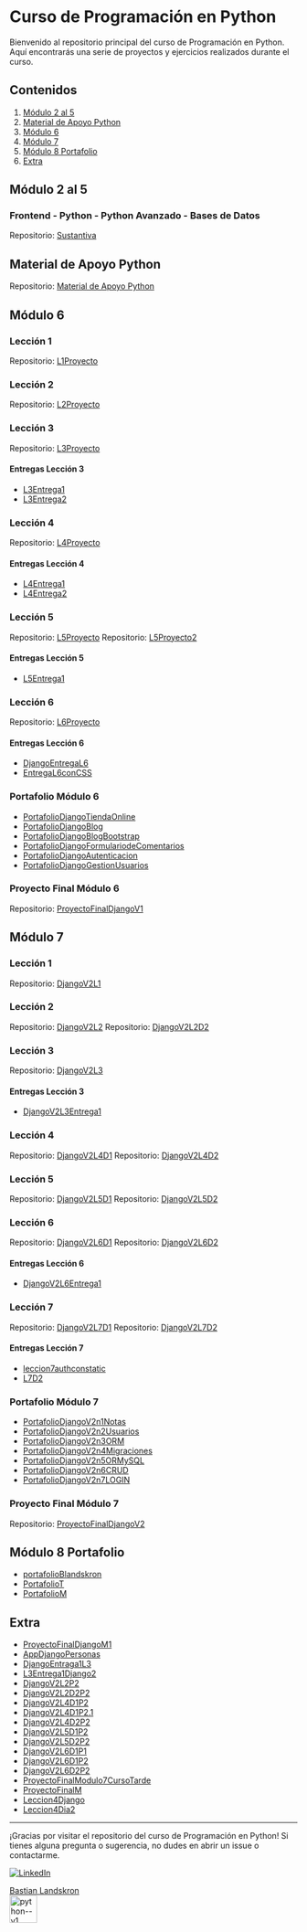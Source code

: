 <script src="https://platform.linkedin.com/badges/js/profile.js" async defer type="text/javascript"></script>
# Curso de Programación en Python

Bienvenido al repositorio principal del curso de Programación en Python. Aquí encontrarás una serie de proyectos y ejercicios realizados durante el curso.

## Contenidos

1. [Módulo 2 al 5](#módulo-2-al-5)
2. [Material de Apoyo Python](#material-de-apoyo-python)
3. [Módulo 6](#módulo-6)
4. [Módulo 7](#módulo-7)
5. [Módulo 8 Portafolio](#módulo-8-portafolio)
6. [Extra](#extra)


## Módulo 2 al 5

### Frontend - Python - Python Avanzado - Bases de Datos

Repositorio: [Sustantiva](https://github.com/Blandskron/Sustantiva)

## Material de Apoyo Python

Repositorio: [Material de Apoyo Python](https://github.com/Blandskron/Python)

## Módulo 6

### Lección 1
Repositorio: [L1Proyecto](https://github.com/Blandskron/L1Proyecto)

### Lección 2
Repositorio: [L2Proyecto](https://github.com/Blandskron/L2Proyecto)

### Lección 3
Repositorio: [L3Proyecto](https://github.com/Blandskron/L3Proyecto)

#### Entregas Lección 3
- [L3Entrega1](https://github.com/Blandskron/L3Entrega1)
- [L3Entrega2](https://github.com/Blandskron/L3Entrega2)

### Lección 4
Repositorio: [L4Proyecto](https://github.com/Blandskron/L4Proyeto)

#### Entregas Lección 4
- [L4Entrega1](https://github.com/Blandskron/L4Entrega1)
- [L4Entrega2](https://github.com/Blandskron/L4Entrega2)

### Lección 5
Repositorio: [L5Proyecto](https://github.com/Blandskron/L5Proyecto)
Repositorio: [L5Proyecto2](https://github.com/Blandskron/L5Proyecto2)

#### Entregas Lección 5
- [L5Entrega1](https://github.com/Blandskron/L5Entrega1)

### Lección 6
Repositorio: [L6Proyecto](https://github.com/Blandskron/L6Proyecto)

#### Entregas Lección 6
- [DjangoEntregaL6](https://github.com/Blandskron/DjangoEntregaL6)
- [EntregaL6conCSS](https://github.com/Blandskron/EntregaL6conCSS)

### Portafolio Módulo 6
- [PortafolioDjangoTiendaOnline](https://github.com/Blandskron/PortafolioDjangoTiendaOnline)
- [PortafolioDjangoBlog](https://github.com/Blandskron/PortafolioDjangoBlog)
- [PortafolioDjangoBlogBootstrap](https://github.com/Blandskron/PortafolioDjangoBlogBootstrap)
- [PortafolioDjangoFormulariodeComentarios](https://github.com/Blandskron/PortafolioDjangoFormulariodeComentarios)
- [PortafolioDjangoAutenticacion](https://github.com/Blandskron/PortafolioDjangoAutenticacion)
- [PortafolioDjangoGestionUsuarios](https://github.com/Blandskron/PortafolioDjangoGestionUsuarios)

### Proyecto Final Módulo 6
Repositorio: [ProyectoFinalDjangoV1](https://github.com/Blandskron/ProyectoFinalDjangoV1)

## Módulo 7

### Lección 1
Repositorio: [DjangoV2L1](https://github.com/Blandskron/DjangoV2L1)

### Lección 2
Repositorio: [DjangoV2L2](https://github.com/Blandskron/DjangoV2L2)
Repositorio: [DjangoV2L2D2](https://github.com/Blandskron/DjangoV2L2D2)

### Lección 3
Repositorio: [DjangoV2L3](https://github.com/Blandskron/DjangoV2L3)

#### Entregas Lección 3
- [DjangoV2L3Entrega1](https://github.com/Blandskron/DjangoV2L3Entrega1)

### Lección 4
Repositorio: [DjangoV2L4D1](https://github.com/Blandskron/DjangoV2L4D1)
Repositorio: [DjangoV2L4D2](https://github.com/Blandskron/DjangoV2L4D2)

### Lección 5
Repositorio: [DjangoV2L5D1](https://github.com/Blandskron/DjangoV2L5D1)
Repositorio: [DjangoV2L5D2](https://github.com/Blandskron/DjangoV2L5D2)

### Lección 6
Repositorio: [DjangoV2L6D1](https://github.com/Blandskron/DjangoV2L6D1)
Repositorio: [DjangoV2L6D2](https://github.com/Blandskron/DjangoV2L6D2)

#### Entregas Lección 6
- [DjangoV2L6Entrega1](https://github.com/Blandskron/DjangoV2L6Entrega1)

### Lección 7
Repositorio: [DjangoV2L7D1](https://github.com/Blandskron/DjangoV2L7D1)
Repositorio: [DjangoV2L7D2](https://github.com/Blandskron/DjangoV2L7D2)

#### Entregas Lección 7
- [leccion7authconstatic](https://github.com/Blandskron/leccion7authconstatic)
- [L7D2](https://github.com/Blandskron/L7D2)

### Portafolio Módulo 7
- [PortafolioDjangoV2n1Notas](https://github.com/Blandskron/PortafolioDjangoV2n1Notas)
- [PortafolioDjangoV2n2Usuarios](https://github.com/Blandskron/PortafolioDjangoV2n2Usuarios)
- [PortafolioDjangoV2n3ORM](https://github.com/Blandskron/PortafolioDjangoV2n3ORM)
- [PortafolioDjangoV2n4Migraciones](https://github.com/Blandskron/PortafolioDjangoV2n4Migraciones)
- [PortafolioDjangoV2n5ORMySQL](https://github.com/Blandskron/PortafolioDjangoV2n5ORMySQL)
- [PortafolioDjangoV2n6CRUD](https://github.com/Blandskron/PortafolioDjangoV2n6CRUD)
- [PortafolioDjangoV2n7LOGIN](https://github.com/Blandskron/PortafolioDjangoV2n7LOGIN)

### Proyecto Final Módulo 7
Repositorio: [ProyectoFinalDjangoV2](https://github.com/Blandskron/ProyectoFinalDjangoV2)

## Módulo 8 Portafolio

- [portafolioBlandskron](https://github.com/Blandskron/portafolioBlandskron)
- [PortafolioT](https://github.com/Blandskron/PortafolioT)
- [PortafolioM](https://github.com/Blandskron/PortafolioM)

## Extra

- [ProyectoFinalDjangoM1](https://github.com/Blandskron/ProyectoFinalDjangoM1)
- [AppDjangoPersonas](https://github.com/Blandskron/AppDjangoPersonas)
- [DjangoEntraga1L3](https://github.com/Blandskron/DjangoEntraga1L3)
- [L3Entrega1Django2](https://github.com/Blandskron/L3Entrega1Django2)
- [DjangoV2L2P2](https://github.com/Blandskron/DjangoV2L2P2)
- [DjangoV2L2D2P2](https://github.com/Blandskron/DjangoV2L2D2P2)
- [DjangoV2L4D1P2](https://github.com/Blandskron/DjangoV2L4D1P2)
- [DjangoV2L4D1P2.1](https://github.com/Blandskron/DjangoV2L4D1P2.1)
- [DjangoV2L4D2P2](https://github.com/Blandskron/DjangoV2L4D2P2)
- [DjangoV2L5D1P2](https://github.com/Blandskron/DjangoV2L5D1P2)
- [DjangoV2L5D2P2](https://github.com/Blandskron/DjangoV2L5D2P2)
- [DjangoV2L6D1P1](https://github.com/Blandskron/DjangoV2L6D1P1)
- [DjangoV2L6D1P2](https://github.com/Blandskron/DjangoV2L6D1P2)
- [DjangoV2L6D2P2](https://github.com/Blandskron/DjangoV2L6D2P2)
- [ProyectoFinalModulo7CursoTarde](https://github.com/Blandskron/ProyectoFinalModulo7CursoTarde)
- [ProyectoFinalM](https://github.com/Blandskron/ProyectoFinalM)
- [Leccion4Django](https://github.com/Blandskron/Leccion4Django)
- [Leccion4Dia2](https://github.com/Blandskron/Leccion4Dia2)

---

¡Gracias por visitar el repositorio del curso de Programación en Python! Si tienes alguna pregunta o sugerencia, no dudes en abrir un issue o contactarme.

[![LinkedIn](https://img.shields.io/badge/LinkedIn-Connect-blue)](https://www.linkedin.com/in/blandskron)

<div class="badge-base LI-profile-badge" data-locale="es_ES" data-size="medium" data-theme="dark" data-type="VERTICAL" data-vanity="blandskron" data-version="v1"><a class="badge-base__link LI-simple-link" href="https://cl.linkedin.com/in/blandskron?trk=profile-badge">Bastian Landskron</a></div>
              
<img width="48" height="48" src="https://img.icons8.com/color/48/python--v1.png" alt="python--v1"/>